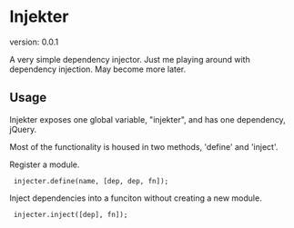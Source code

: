 # Injekter

version: 0.0.1

A very simple dependency injector. Just me playing around with dependency injection. May become more later.

## Usage

Injekter exposes one global variable, "injekter", and has one dependency, jQuery.

Most of the functionality is housed in two methods, 'define' and 'inject'.

Register a module.

     injecter.define(name, [dep, dep, fn]);

Inject dependencies into a funciton without creating a new module.

     injecter.inject([dep], fn]);